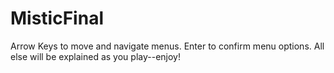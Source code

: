 # MisticFinal

Arrow Keys to move and navigate menus. Enter to confirm menu options. All else will be explained as you play--enjoy!
